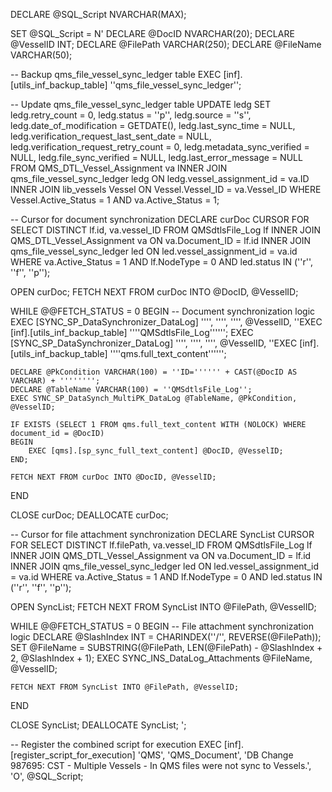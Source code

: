 DECLARE @SQL_Script NVARCHAR(MAX);

SET @SQL_Script = N'
DECLARE @DocID NVARCHAR(20);
DECLARE @VesselID INT;
DECLARE @FilePath VARCHAR(250);
DECLARE @FileName VARCHAR(50);

-- Backup qms_file_vessel_sync_ledger table
EXEC [inf].[utils_inf_backup_table] ''qms_file_vessel_sync_ledger'';

-- Update qms_file_vessel_sync_ledger table
UPDATE ledg
SET ledg.retry_count = 0,
    ledg.status = ''p'',
    ledg.source = ''s'',
    ledg.date_of_modification = GETDATE(),
    ledg.last_sync_time = NULL,
    ledg.verification_request_last_sent_date = NULL,
    ledg.verification_request_retry_count = 0,
    ledg.metadata_sync_verified = NULL,
    ledg.file_sync_verified = NULL,
    ledg.last_error_message = NULL
FROM QMS_DTL_Vessel_Assignment va
INNER JOIN qms_file_vessel_sync_ledger ledg ON ledg.vessel_assignment_id = va.ID
INNER JOIN lib_vessels Vessel ON Vessel.Vessel_ID = va.Vessel_ID
WHERE Vessel.Active_Status = 1 
  AND va.Active_Status = 1;

-- Cursor for document synchronization
DECLARE curDoc CURSOR FOR
SELECT DISTINCT lf.id, va.vessel_ID 
FROM QMSdtlsFile_Log lf
INNER JOIN QMS_DTL_Vessel_Assignment va ON va.Document_ID = lf.id
INNER JOIN qms_file_vessel_sync_ledger led ON led.vessel_assignment_id = va.id
WHERE va.Active_Status = 1 AND lf.NodeType = 0 AND led.status IN (''r'', ''f'', ''p'');

OPEN curDoc;
FETCH NEXT FROM curDoc INTO @DocID, @VesselID;

WHILE @@FETCH_STATUS = 0
BEGIN
    -- Document synchronization logic
    EXEC [SYNC_SP_DataSynchronizer_DataLog] '''', '''', '''', @VesselID, ''EXEC [inf].[utils_inf_backup_table] ''''QMSdtlsFile_Log'''''';
    EXEC [SYNC_SP_DataSynchronizer_DataLog] '''', '''', '''', @VesselID, ''EXEC [inf].[utils_inf_backup_table] ''''qms.full_text_content'''''';

    DECLARE @PkCondition VARCHAR(100) = ''ID='''''' + CAST(@DocID AS VARCHAR) + '''''''';
    DECLARE @TableName VARCHAR(100) = ''QMSdtlsFile_Log'';
    EXEC SYNC_SP_DataSynch_MultiPK_DataLog @TableName, @PkCondition, @VesselID;

    IF EXISTS (SELECT 1 FROM qms.full_text_content WITH (NOLOCK) WHERE document_id = @DocID)
    BEGIN
        EXEC [qms].[sp_sync_full_text_content] @DocID, @VesselID;
    END;

    FETCH NEXT FROM curDoc INTO @DocID, @VesselID;
END

CLOSE curDoc;
DEALLOCATE curDoc;

-- Cursor for file attachment synchronization
DECLARE SyncList CURSOR FOR
SELECT DISTINCT lf.filePath, va.vessel_ID 
FROM QMSdtlsFile_Log lf
INNER JOIN QMS_DTL_Vessel_Assignment va ON va.Document_ID = lf.id
INNER JOIN qms_file_vessel_sync_ledger led ON led.vessel_assignment_id = va.id
WHERE va.Active_Status = 1 AND lf.NodeType = 0 AND led.status IN (''r'', ''f'', ''p'');

OPEN SyncList;
FETCH NEXT FROM SyncList INTO @FilePath, @VesselID;

WHILE @@FETCH_STATUS = 0
BEGIN
    -- File attachment synchronization logic
    DECLARE @SlashIndex INT = CHARINDEX(''/'', REVERSE(@FilePath));
    SET @FileName = SUBSTRING(@FilePath, LEN(@FilePath) - @SlashIndex + 2, @SlashIndex + 1);
    EXEC SYNC_INS_DataLog_Attachments @FileName, @VesselID;

    FETCH NEXT FROM SyncList INTO @FilePath, @VesselID;
END

CLOSE SyncList;
DEALLOCATE SyncList;
';

-- Register the combined script for execution
EXEC [inf].[register_script_for_execution] 
    'QMS', 
    'QMS_Document', 
    'DB Change 987695: CST - Multiple Vessels - In QMS files were not sync to Vessels.', 
    'O', 
    @SQL_Script;